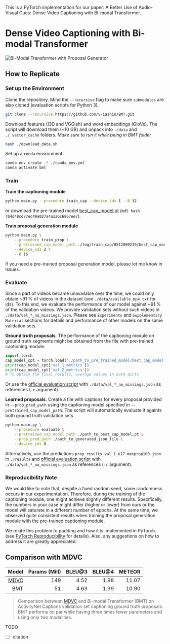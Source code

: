 This is a PyTorch implementation for our paper: A Better Use of Audio-Visual Cues: Dense Video Captioning with Bi-modal Transformer.

# Dense Video Captioning with Bi-modal Transformer

![Bi-Modal Transformer with Proposal Generator](https://github.com/v-iashin/v-iashin.github.io/raw/master/images/bmt/bi_modal_transformer_compressed.svg)

## How to Replicate

### Set up the Environment
Clone the repository. Mind the `--recursive` flag to make sure `submodules` are also cloned (evaluation scripts for Python 3).
```bash
git clone --recursive https://github.com/v-iashin/BMT.git
```

Download features (I3D and VGGish) and word embeddings (GloVe). The script will download them (~10 GB) and unpack into `./data` and `./.vector_cache` folders. *Make sure to run it while being in BMT folder*
```bash
bash ./download_data.sh
```

Set up a `conda` environment
```bash
conda env create -f ./conda_env.yml
conda activate bmt
```

### Train

**Train the captioning module**
```bash
python main.py --procedure train_cap --device_ids 1 --B 32
```
or download the pre-trained model [best_cap_model.pt](https://a3s.fi/swift/v1/AUTH_a235c0f452d648828f745589cde1219a/bmt/best_cap_model.pt) (`md5 hash 7b4d48cd77ec49a027a4a1abc6867ee7`).

**Train proposal generation module**
```bash
python main.py \
    --procedure train_prop \
    --pretrained_cap_model_path ./log/train_cap/0512080239/best_cap_model.pt \
    --device_ids 2 \
    --B 16
```
If you need a pre-trained proposal generation model, please let me know in Issues.

### Evaluate

Since a part of videos became unavailable over the time, we could only obtain ~91 % of videos in the dataset (see `./data/available_mp4.txt` for ids). To this end, we evaluate the performance of our model against ~91 % of the validation videos. We provide validation sets without such videos in `./data/val_*_no_missings.json`. Please see `Experiments` and `Supplementary Material` sections for details and performance of other models on the same validation sets.

**Ground truth proposals**. The performance of the captioning module on ground truth segments might be obtained from the file with pre-trained captioning module.
```python
import torch
cap_model_cpt = torch.load('./path_to_pre_trained_model/best_cap_model.pt', map_location='cpu')
print(cap_model_cpt['val_1_metrics'])
print(cap_model_cpt['val_2_metrics'])
# To obtain the final results, average values in both dicts
```
Or use the [official evaluation script](https://github.com/ranjaykrishna/densevid_eval/tree/9d4045aced3d827834a5d2da3c9f0692e3f33c1c) with `./data/val_*_no_missings.json` as references (`-r` argument).

**Learned proposals**. Create a file with captions for every proposal provided in `--prop_pred_path` using the captioning model specified in `--pretrained_cap_model_path`. The script will automatically evaluate it againts both ground truth validation sets
```bash
python main.py \
    --procedure evaluate \
    --pretrained_cap_model_path ./path_to_best_cap_model.pt \
    --prop_pred_path ./path_to_generated_json_file \
    --device_ids 0
```
Alternatively, use the predictions `prop_results_val_1_e17_maxprop100.json` in `./results` and [official evaluation script](https://github.com/ranjaykrishna/densevid_eval/tree/9d4045aced3d827834a5d2da3c9f0692e3f33c1c) with `./data/val_*_no_missings.json` as references (`-r` argument).


### Reproducibility Note

We would like to note that, despite a fixed random seed, some randomness occurs in our experimentation. Therefore, during the training of the captioning module, one might achieve slightly different results. Specifically, the numbers in your case might differ (higher or lower) from ours or the model will saturate in a different number of epochs. At the same time, we observed quite consistent results when training the proposal generation module with the pre-trained captioning module. 

We relate this problem to padding and how it is implemented in PyTorch. (see [PyTorch Reproducibility](https://pytorch.org/docs/1.2.0/notes/randomness.html#pytorch) for details). Also, any suggestions on how to address it are greatly appreciated.

## Comparison with MDVC

|                                    Model | Params (Mill) | BLEU@3 | BLEU@4 | METEOR |
|-----------------------------------------:|--------------:|-------:|-------:|-------:|
| [MDVC](https://arxiv.org/abs/2003.07758) |           149 |   4.52 |   1.98 |  11.07 |
|                                      BMT |            51 |   4.63 |   1.99 |  10.90 |
> Comparison between [MDVC](https://arxiv.org/abs/2003.07758) and Bi-modal Transformer (BMT) on ActivityNet Captions validation set captioning ground truth proposals. BMT performs on par while having three times fewer parameters and using only two modalities.

TODO
- [ ] citation